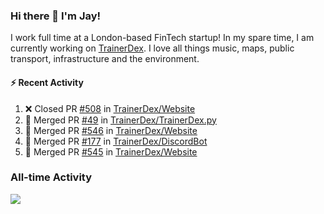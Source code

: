 ### Hi there 👋 I'm Jay!
I work full time at a London-based FinTech startup! In my spare time, I am currently working on [TrainerDex](https://www.github.com/TrainerDex). I love all things music, maps, public transport, infrastructure and the environment.

#### :zap: Recent Activity
<!--START_SECTION:activity-->
1. ❌ Closed PR [#508](https://github.com/TrainerDex/Website/pull/508) in [TrainerDex/Website](https://github.com/TrainerDex/Website)
2. 🎉 Merged PR [#49](https://github.com/TrainerDex/TrainerDex.py/pull/49) in [TrainerDex/TrainerDex.py](https://github.com/TrainerDex/TrainerDex.py)
3. 🎉 Merged PR [#546](https://github.com/TrainerDex/Website/pull/546) in [TrainerDex/Website](https://github.com/TrainerDex/Website)
4. 🎉 Merged PR [#177](https://github.com/TrainerDex/DiscordBot/pull/177) in [TrainerDex/DiscordBot](https://github.com/TrainerDex/DiscordBot)
5. 🎉 Merged PR [#545](https://github.com/TrainerDex/Website/pull/545) in [TrainerDex/Website](https://github.com/TrainerDex/Website)
<!--END_SECTION:activity-->


### All-time Activity
[<img src="https://github-readme-stats.vercel.app/api/wakatime?username=TurnrDev&layout=compact" />](https://wakatime.com/@TurnrDev)  
